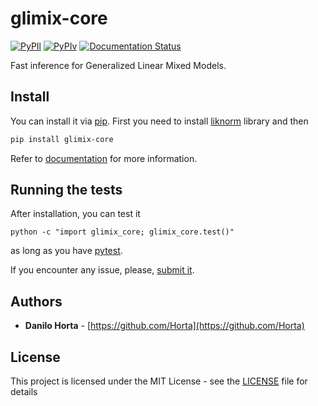 # glimix-core

[![PyPIl](https://img.shields.io/pypi/l/glimix-core.svg?style=flat-square)](https://pypi.python.org/pypi/glimix-core/)
[![PyPIv](https://img.shields.io/pypi/v/glimix-core.svg?style=flat-square)](https://pypi.python.org/pypi/glimix-core/)
[![Documentation Status](https://readthedocs.org/projects/glimix-core/badge/?style=flat-square&version=1.2.x)](https://glimix-core.readthedocs.io/)


Fast inference for Generalized Linear Mixed Models.

## Install

You can install it via [pip](https://pypi.python.org/pypi/pip).
First you need to install [liknorm](http://liknorm.readthedocs.io/en/latest/)
library and then
```bash
pip install glimix-core
```

Refer to [documentation](http://glimix-core.readthedocs.io/)
for more information.

## Running the tests

After installation, you can test it
```
python -c "import glimix_core; glimix_core.test()"
```
as long as you have [pytest](http://docs.pytest.org/en/latest/).

If you encounter any issue, please,
[submit it](https://github.com/limix/glimix-core/issues/new).

## Authors

* **Danilo Horta** - [https://github.com/Horta](https://github.com/Horta)

## License

This project is licensed under the MIT License - see the
[LICENSE](LICENSE) file for details
